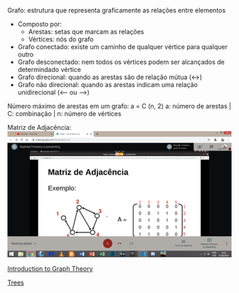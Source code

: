 Grafo: estrutura que representa graficamente as relações entre elementos
   - Composto por:
      - Arestas: setas que marcam as relações
      - Vértices: nós do grafo
   - Grafo conectado: existe um caminho de qualquer vértice para qualquer outro
   - Grafo desconectado: nem todos os vértices podem ser alcançados de determindado vértice
   - Grafo direcional: quando as arestas são de relação mútua (<->)
   - Grafo não direcional: quando as arestas indicam uma relação unidirecional (<-- ou -->)

Número máximo de arestas em um grafo:
   a = C (n, 2)
   a: número de arestas | C: combinação | n: número de vértices

Matriz de Adjacência:
![](matriz-de-adjacencia.png)

[Introduction to Graph Theory](https://medium.com/basecs/a-gentle-introduction-to-graph-theory-77969829ead8)

[Trees](https://medium.com/basecs/how-to-not-be-stumped-by-trees-5f36208f68a7)

